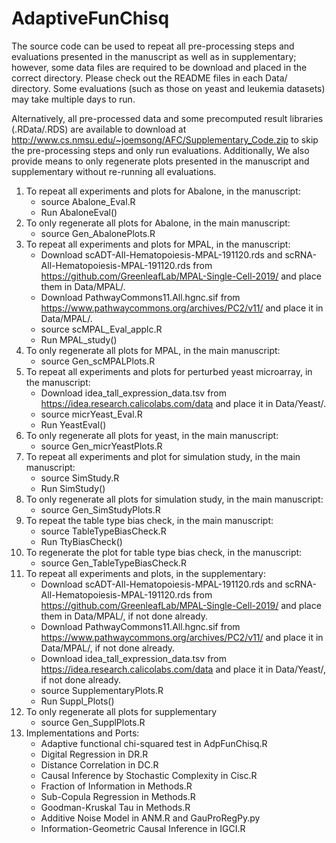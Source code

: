 # AdaptiveFunChisq

The source code can be used to repeat all pre-processing steps and evaluations presented in the manuscript as well as in supplementary; however, some data files are required to be download and placed in the correct directory. Please check out the README files in each Data/ directory. Some evaluations (such as those on yeast and leukemia datasets) may take multiple days to run.

Alternatively, all pre-processed data and some precomputed result libraries (.RData/.RDS) are available to download at http://www.cs.nmsu.edu/~joemsong/AFC/Supplementary_Code.zip to skip the pre-processing steps and only run evaluations. Additionally, We also provide means to only regenerate plots presented in the manuscript and supplementary without re-running all evaluations.

1. To repeat all experiments and plots for Abalone, in the manuscript: 
    * source Abalone_Eval.R
    * Run AbaloneEval()
2. To only regenerate all plots for Abalone, in the main manuscript:
    * source Gen_AbalonePlots.R
3. To repeat all experiments and plots for MPAL, in the manuscript:
    * Download scADT-All-Hematopoiesis-MPAL-191120.rds and scRNA-All-Hematopoiesis-MPAL-191120.rds from https://github.com/GreenleafLab/MPAL-Single-Cell-2019/ and place them in Data/MPAL/.
    * Download PathwayCommons11.All.hgnc.sif from https://www.pathwaycommons.org/archives/PC2/v11/ and place it in Data/MPAL/.
    * source scMPAL_Eval_applc.R
    * Run MPAL_study()
4. To only regenerate all plots for MPAL, in the main manuscript: 
    * source Gen_scMPALPlots.R
5. To repeat all experiments and plots for perturbed yeast microarray, in the manuscript:
    * Download idea_tall_expression_data.tsv from https://idea.research.calicolabs.com/data and place it in Data/Yeast/.
    * source micrYeast_Eval.R
    * Run YeastEval()
6. To only regenerate all plots for yeast, in the main manuscript:
    * source Gen_micrYeastPlots.R
7. To repeat all experiments and plot for simulation study, in the main manuscript:
    * source SimStudy.R 
    * Run SimStudy()
8. To only regenerate all plots for simulation study, in the main manuscript: 
    * source Gen_SimStudyPlots.R
9. To repeat the table type bias check, in the main manuscript: 
    * source TableTypeBiasCheck.R
    * Run TtyBiasCheck()
10. To regenerate the plot for table type bias check, in the manuscript:
    * source Gen_TableTypeBiasCheck.R
11. To repeat all experiments and plots, in the supplementary:
    * Download scADT-All-Hematopoiesis-MPAL-191120.rds and scRNA-All-Hematopoiesis-MPAL-191120.rds from https://github.com/GreenleafLab/MPAL-Single-Cell-2019/ and place them in Data/MPAL/, if not done already.
    * Download PathwayCommons11.All.hgnc.sif from https://www.pathwaycommons.org/archives/PC2/v11/ and place it in Data/MPAL/, if not done already.
    * Download idea_tall_expression_data.tsv from https://idea.research.calicolabs.com/data and place it in Data/Yeast/, if not done already.
    * source SupplementaryPlots.R
    * Run Suppl_Plots()
12. To only regenerate all plots for supplementary 
    * source Gen_SupplPlots.R
13. Implementations and Ports:
    * Adaptive functional chi-squared test in AdpFunChisq.R 
    * Digital Regression in DR.R
    * Distance Correlation in DC.R
    * Causal Inference by Stochastic Complexity in Cisc.R 
    * Fraction of Information in Methods.R
    * Sub-Copula Regression in Methods.R
    * Goodman-Kruskal Tau in Methods.R
    * Additive Noise Model in ANM.R and GauProRegPy.py
    * Information-Geometric Causal Inference in IGCI.R
